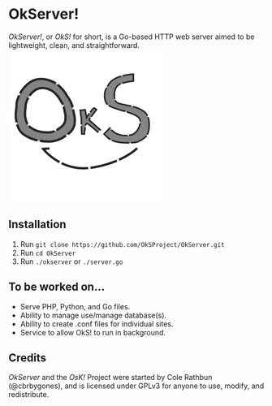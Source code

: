 # OkServer!
_OkServer!_, or _OkS!_ for short, is a Go-based HTTP web server aimed to be lightweight, clean, and straightforward.
<img src="OkS.svg" width="300px" />

## Installation
1. Run ```git clone https://github.com/OkSProject/OkServer.git```
2. Run ```cd OkServer```
3. Run ```./okserver``` or ```./server.go```

## To be worked on...
- Serve PHP, Python, and Go files.
- Ability to manage use/manage database(s).
- Ability to create .conf files for individual sites.
- Service to allow OkS! to run in background.

## Credits
_OkServer_ and the _OsK!_ Project were started by Cole Rathbun (@cbrbygones), and is licensed under GPLv3 for anyone to use, modify, and redistribute.
